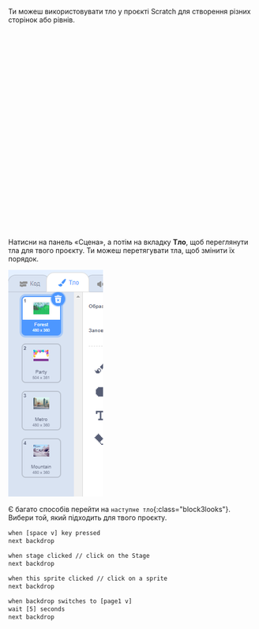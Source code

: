 Ти можеш використовувати тло у проєкті Scratch для створення різних сторінок або рівнів.
<div class="scratch-preview" style="margin-left: 15px;">
  <iframe allowtransparency="true" width="485" height="402" src="" frameborder="0"></iframe>
</div>

Натисни на панель «Сцена», а потім на вкладку **Тло**, щоб переглянути тла для твого проєкту. Ти можеш перетягувати тла, щоб змінити їх порядок.

![Тла розташовані послідовно на вкладці «Тло».](images/backdrops-in-order.png)

Є багато способів перейти на `наступне тло`{:class="block3looks"}. Вибери той, який підходить для твого проєкту.

```blocks3
when [space v] key pressed
next backdrop
```

```blocks3
when stage clicked // click on the Stage
next backdrop
```

```blocks3
when this sprite clicked // click on a sprite
next backdrop
```

```blocks3
when backdrop switches to [page1 v]
wait [5] seconds
next backdrop
```
